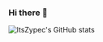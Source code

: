 ### Hi there 👋
![ItsZypec's GitHub stats](https://github-readme-stats.vercel.app/api?username=ItsZypec&count_private=true&show_icons=true&theme=gradient)
